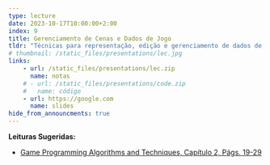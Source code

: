 ```yaml
---
type: lecture
date: 2023-10-17T10:00:00+2:00
index: 9
title: Gerenciamento de Cenas e Dados de Jogo
tldr: "Técnicas para representação, edição e gerenciamento de dados de jogo (e.g., configurações, levels, personagens, etc)."
# thumbnail: /static_files/presentations/lec.jpg
links: 
    - url: /static_files/presentations/lec.zip
      name: notas
    # - url: /static_files/presentations/code.zip
    #   name: código
    - url: https://google.com
      name: slides
hide_from_announcments: true
---
```

**Leituras Sugeridas:**
- [Game Programming Algorithms and Techniques, Capítulo 2, Págs. 19-29](https://gameprogrammingpatterns.com/game-loop.html)
